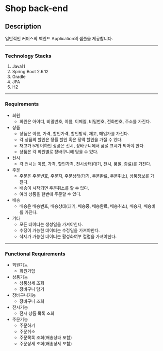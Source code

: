 # Shop back-end

## Description
일반적인 커머스의 백엔드 Application의 샘플을 제공합니다.

----

### Technology Stacks
1. Java11
2. Spring Boot 2.6.12
3. Gradle
4. JPA
5. H2

---

### Requirements

- 회원
  - 회원은 아이디, 비밀번호, 이름, 이메일, 비밀번호, 전화번호, 주소를 가진다.
- 상품
  - 상품은 이름, 가격, 할인가격, 할인방식, 재고, 매입가를 가진다.
  - 각 상품의 할인은 정률 할인 혹은 정액 할인을 가질 수 있다.
  - 재고가 5개 이하인 상품은 전시, 장바구니에서 품절 표시가 되어야 한다.
  - 상품은 각 회원별로 장바구니에 담을 수 있다.
- 전시
  - 각 전시는 이름, 가격, 할인가격, 전시상태(대기, 전시, 품절, 종료)를 가진다.
- 주문
  - 주문은 주문번호, 주문자, 주문상태(대기, 주문완료, 주문취소), 상품정보를 가진다.
  - 배송이 시작되면 주문취소를 할 수 없다.
  - 여러 상품을 한번에 주문할 수 있다.
- 배송
  - 배송은 배송번호, 배송상태(대기, 배송중, 배송완료, 배송취소), 배송지, 배송비를 가진다.
- 기타
  - 모든 데이터는 생성일을 가져야한다.
  - 수정이 가능한 데이터는 수정일을 가져야한다.
  - 삭제가 가능한 데이터는 활성화여부 컬럼을 가져야한다.

---

### Functional Requirements

- 회원기능
  - 회원가입
- 상품기능
  - 상품상세 조회
  - 장바구니 담기
- 장바구니기능
  - 장바구니 조회
- 전시기능
  - 전시 상품 목록 조회
- 주문기능
  - 주문하기
  - 주문취소
  - 주문목록 조회(배송상태 포함)
  - 주문상세 조회(배송상세 포함)
